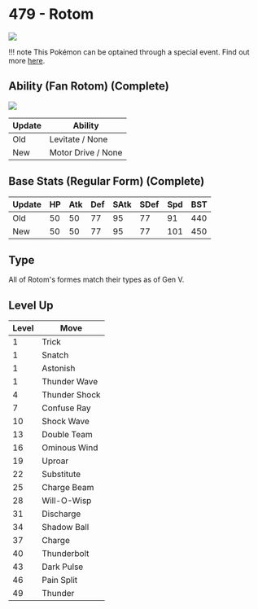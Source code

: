 # 479 - Rotom
![][479]

!!! note
    This Pokémon can be optained through a special event. Find out more [here](../../special_events/#rotom).

## Ability (Fan Rotom) (Complete)

![][479-fan]

Update | Ability
---    | ---
Old    | Levitate / None
New    | Motor Drive / None

## Base Stats (Regular Form) (Complete)

Update | HP | Atk | Def | SAtk | SDef |  Spd | BST
---    | ---| --- | --- | ---  | ---  | ---  | ---
Old    | 50 |  50 |  77 |  95  |  77  |  91  |  440
New    | 50 |  50 |  77 |  95  |  77  | 101  |  450

## Type

All of Rotom's formes match their types as of Gen V.

## Level Up

Level | Move
---   | ---
  1   | Trick
  1   | Snatch
  1   | Astonish
  1   | Thunder Wave
  4   | Thunder Shock
  7   | Confuse Ray
 10   | Shock Wave
 13   | Double Team
 16   | Ominous Wind
 19   | Uproar
 22   | Substitute
 25   | Charge Beam
 28   | Will-O-Wisp
 31   | Discharge
 34   | Shadow Ball
 37   | Charge
 40   | Thunderbolt
 43   | Dark Pulse
 46   | Pain Split
 49   | Thunder



[479-fan]: ../img/pokemon/479-fan.png
[479]: ../img/pokemon/479.png

